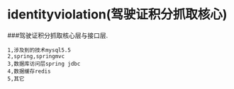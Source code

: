 # identityviolation(驾驶证积分抓取核心)

###驾驶证积分抓取核心层与接口层.

    1,涉及到的技术mysql5.5
    2,spring,springmvc
    3,数据库访问层spring jdbc
    4,数据缓存redis
    5,其它